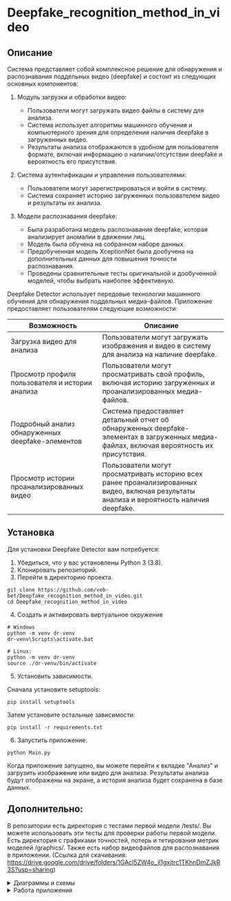 # Deepfake_recognition_method_in_video

## Описание

Система представляет собой комплексное решение для обнаружения и распознавания поддельных видео (deepfake) и состоит из следующих основных компонентов:

1. Модуль загрузки и обработки видео:
   - Пользователи могут загружать видео файлы в систему для анализа.
   - Система использует алгоритмы машинного обучения и компьютерного зрения для определения наличия deepfake в загруженных видео.
   - Результаты анализа отображаются в удобном для пользователя формате, включая информацию о наличии/отсутствии deepfake и вероятность его присутствия.

2. Система аутентификации и управления пользователями:
   - Пользователи могут зарегистрироваться и войти в систему.
   - Система сохраняет историю загруженных пользователем видео и результаты их анализа.

3. Модели распознавания deepfake:
   - Была разработана модель распознавания deepfake, которая анализирует аномалии в движении лиц.
   - Модель была обучена на собранном наборе данных.
   - Предобученная модель XceptionNet была дообучена на дополнительных данных для повышения точности распознавания.
   - Проведены сравнительные тесты оригинальной и дообученной моделей, чтобы выбрать наиболее эффективную.

Deepfake Detector использует передовые технологии машинного обучения для обнаружения поддельных медиа-файлов. Приложение предоставляет пользователям следующие возможности:

| Возможность | Описание |
| --- | --- |
| Загрузка видео для анализа | Пользователи могут загружать изображения и видео в систему для анализа на наличие deepfake. |
| Просмотр профиля пользователя и истории анализа | Пользователи могут просматривать свой профиль, включая историю загруженных и проанализированных медиа-файлов. |
| Подробный анализ обнаруженных deepfake-элементов | Система предоставляет детальный отчет об обнаруженных deepfake-элементах в загруженных медиа-файлах, включая вероятность их присутствия. |
| Просмотр истории проанализированных видео | Пользователи могут просматривать историю всех ранее проанализированных видео, включая результаты анализа и вероятность наличия deepfake. |

## Установка

Для установки Deepfake Detector вам потребуется:

1. Убедиться, что у вас установлены Python 3 (3.8).
2. Клонировать репозиторий.
3. Перейти в директорию проекта.
```
git clone https://github.com/veb-bet/Deepfake_recognition_method_in_video.git
cd Deepfake_recognition_method_in_video
```
4. Создать и активировать виртуальное окружение
```
# Windows
python -m venv dr-venv
dr-venv\Scripts\activate.bat
```
```
# Linux:
python -m venv dr-venv
source ./dr-venv/bin/activate
```
5. Установить зависимости.

Сначала установите setuptools:
```
pip install setuptools
```    
Затем установите остальные зависимости:
```
pip install -r requirements.txt
```
6. Запустить приложение.
```
python Main.py
```

Когда приложение запущено, вы можете перейти к вкладке "Анализ" и загрузить изображение или видео для анализа. Результаты анализа будут отображены на экране, а история анализа будет сохранена в базе данных.

## Дополнительно:

В репозитории есть директория с тестами первой модели /tests/. Вы можете использовать эти тесты для проверки работы первой модели.
Есть директория с графиками точностей, потерь и тетирования метрик моделей /graphics/.
Также есть набор видеофайлов для распознавания в приложении. (Ссылка для скачивания: https://drive.google.com/drive/folders/1GAcI5ZW4o_jl1gxjtrc1TKhnDmZJkR3S?usp=sharing)

<details>
<summary>Диаграммы и схемы</summary>
   
### Диаграммы бизнес-процессов системы распознавания:
![444](https://github.com/veb-bet/Deepfake_recognition_method_in_video/assets/73333734/c4c46078-f08c-4626-a572-786a211e10a7)
![333](https://github.com/veb-bet/Deepfake_recognition_method_in_video/assets/73333734/ae60e632-e9db-472d-bb09-51acac239efa)

### Диаграмма классов:
![1](https://github.com/veb-bet/Deepfake_recognition_method_in_video/assets/73333734/b0788a74-873f-45c4-9006-7c96b2f95b7c)

### Струкрута базы данных:
![2](https://github.com/veb-bet/Deepfake_recognition_method_in_video/assets/73333734/eede3e94-4528-42f4-afd9-c4af26764bd8)

### Структурная схема
![Рисунок1](https://github.com/veb-bet/Deepfake_recognition_method_in_video/assets/73333734/8031e7d8-8cc5-43e8-a715-2382c6e9a004)

</details>

<details>
<summary>Работа приложения</summary>


https://github.com/veb-bet/Deepfake_recognition_method_in_video/assets/73333734/43510ffa-3c8b-4e28-a192-b21fd3464749


   
</details>
